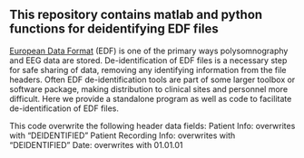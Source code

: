 ## This repository contains matlab and python functions for deidentifying EDF files

[European Data Format](https://www.edfplus.info/) (EDF) is one of the primary ways polysomnography and EEG data are stored. De-identification of EDF files is a necessary step for safe sharing of data, removing any identifying information from the file headers. Often EDF de-identification tools are part of some larger toolbox or software package, making distribution to clinical sites and personnel more difficult. Here we provide a standalone program as well as code to facilitate de-identification of EDF files.

This code overwrite the following header data fields:
Patient Info: overwrites with “DEIDENTIFIED”
Patient Recording Info: overwrites with “DEIDENTIFIED”
Date: overwrites with 01.01.01

